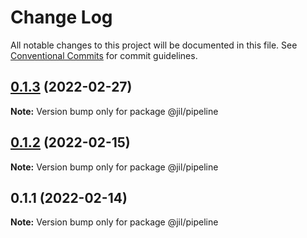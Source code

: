 # Change Log

All notable changes to this project will be documented in this file.
See [Conventional Commits](https://conventionalcommits.org) for commit guidelines.

## [0.1.3](https://github.com/jiljs/jil/compare/@jil/pipeline@0.1.2...@jil/pipeline@0.1.3) (2022-02-27)

**Note:** Version bump only for package @jil/pipeline





## [0.1.2](https://github.com/jiljs/jil/compare/@jil/pipeline@0.1.1...@jil/pipeline@0.1.2) (2022-02-15)

**Note:** Version bump only for package @jil/pipeline





## 0.1.1 (2022-02-14)

**Note:** Version bump only for package @jil/pipeline
